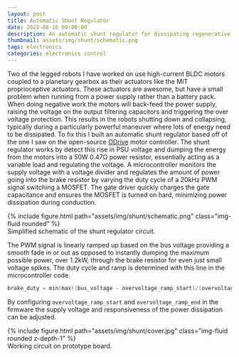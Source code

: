 ```yaml
---
layout: post
title: Automatic Shunt Regulator
date: 2022-08-16 00:00:00
description: An automatic shunt regulator for dissipating regenerative power
thumbnail: assets/img/shunt/schematic.png
tags: electronics
categories: electronics control
---
```


Two of the legged robots I have worked on use high-current BLDC motors coupled to a planetary gearbox as their actuators like the MIT proprioceptive actuators. These actuators are awesome, but have a small problem when running from a power supply rather than a battery pack. When doing negative work the motors will back-feed the power supply, raising the voltage on the output filtering capacitors and triggering the over voltage protection. This results in the robots shutting down and collapsing, typically during a particularly powerful maneuver where lots of energy need to be dissipated. To fix this I built an automatic shunt regulator based off of the one I saw on the open-source [ODrive](https://odriverobotics.com/) motor controller. The shunt regulator works by detect this rise in PSU voltage and dumping the energy from the motors into a 50W 0.47Ω power resistor, essentially acting as a variable load and regulating the voltage. A microcontroller monitors the supply voltage with a voltage divider and regulates the amount of power going into the brake resistor by varying the duty cycle of a 20kHz PWM signal switching a MOSFET. The gate driver quickly charges the gate capacitance and ensures the MOSFET is turned on hard, minimizing power dissipation during conduction.

<div class="row">
    <div class="col-sm mt-3 mt-md-0">
        {% include figure.html path="assets/img/shunt/schematic.png" class="img-fluid rounded" %}
    </div>
</div>
<div class="caption">
    Simplified schematic of the shunt regulator circuit.
</div>

The PWM signal is linearly ramped up based on the bus voltage providing a smooth fade in or out as opposed to instantly dumping the maximum possible power, over 1.2kW, through the brake resistor for even just small voltage spikes. The duty cycle and ramp is determined with this line in the microcontroller code.
```c++
brake_duty = min(max((bus_voltage - overvoltage_ramp_start)/(overvoltage_ramp_end - overvoltage_ramp_start), 0.0f), 1.0f);
```
By configuring `overvoltage_ramp_start` and `overvoltage_ramp_end` in the firmware the supply voltage and responsiveness of the power dissipation can be adjusted.

<div class="row">
    <div class="col-sm mt-3 mt-md-0"></div>
    <div class="col-sm mt-3 mt-md-0">
        {% include figure.html path="assets/img/shunt/cover.jpg" class="img-fluid rounded z-depth-1" %}
    </div>
    <div class="col-sm mt-3 mt-md-0"></div>
</div>
<div class="caption">
    Working circuit on prototype board.
</div>